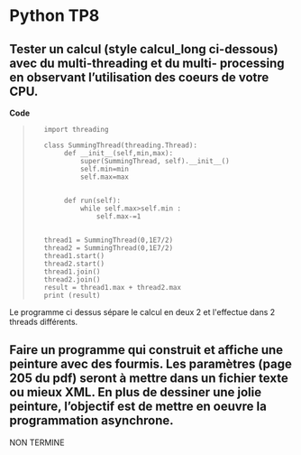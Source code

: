 # Python TP8

## Tester un calcul (style calcul_long ci-dessous) avec du multi-threading et du multi- processing en observant l’utilisation des coeurs de votre CPU.

**Code**

>        import threading
>        
>        class SummingThread(threading.Thread):
>             def __init__(self,min,max):
>                 super(SummingThread, self).__init__()
>                 self.min=min
>                 self.max=max
>        
>        
>             def run(self):
>                 while self.max>self.min :
>                     self.max-=1
>        
>        
>        thread1 = SummingThread(0,1E7/2)
>        thread2 = SummingThread(0,1E7/2)
>        thread1.start()
>        thread2.start()
>        thread1.join()
>        thread2.join()
>        result = thread1.max + thread2.max
>        print (result)

Le programme ci dessus sépare le calcul en deux 2 et l'effectue dans 2 threads différents.
## Faire un programme qui construit et affiche une peinture avec des fourmis. Les paramètres (page 205 du pdf) seront à mettre dans un fichier texte ou mieux XML. En plus de dessiner une jolie peinture, l’objectif est de mettre en oeuvre la programmation asynchrone.

NON TERMINE